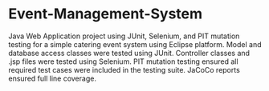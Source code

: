 # Event-Management-System

Java Web Application project using JUnit, Selenium, and PIT mutation testing for a simple catering event system using Eclipse platform. Model and database access classes were tested using JUnit. Controller classes and .jsp files were tested using Selenium. PIT mutation testing ensured all required test cases were included in the testing suite. JaCoCo reports ensured full line coverage.
